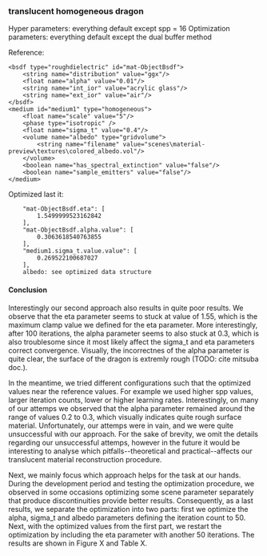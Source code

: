 ### translucent homogeneous dragon
Hyper parameters: everything default except spp = 16
Optimization parameters: everything default except the dual buffer method

Reference:
```
<bsdf type="roughdielectric" id="mat-ObjectBsdf">
    <string name="distribution" value="ggx"/>
    <float name="alpha" value="0.01"/>
    <string name="int_ior" value="acrylic glass"/>
    <string name="ext_ior" value="air"/>
</bsdf>
<medium id="medium1" type="homogeneous">
    <float name="scale" value="5"/>
    <phase type="isotropic" />
    <float name="sigma_t" value="0.4"/>
    <volume name="albedo" type="gridvolume">
        <string name="filename" value="scenes\material-preview\textures\colored_albedo.vol"/>
    </volume>
    <boolean name="has_spectral_extinction" value="false"/>
    <boolean name="sample_emitters" value="false"/>
</medium>
```


Optimized last it:
```
    "mat-ObjectBsdf.eta": [
        1.5499999523162842
    ],
    "mat-ObjectBsdf.alpha.value": [
        0.3063618540763855
    ],
    "medium1.sigma_t.value.value": [
        0.269522100687027
    ],
    albedo: see optimized data structure
```


#### Conclusion
Interestingly our second approach also results in quite poor results. We observe that the eta parameter seems to stuck at value of 1.55, which is the maximum clamp value we defined for the eta parameter. More interestingly, after 100 iterations, the alpha parameter seems to also stuck at 0.3, which is also troublesome since it most likely affect the sigma_t and eta parameters correct convergence. Visually, the incorrectnes of the alpha parameter is quite clear, the surface of the dragon is extremly rough (TODO: cite mitsuba doc.).

In the meantime, we tried different configurations such that the optimized values near the reference values. For example we used higher spp values, larger iteration counts, lower or higher learning rates. Interestingly, on many of our attemps we observed that the alpha parameter remained around the range of values 0.2 to 0.3, which visually indicates quite rough surface material. Unfortunately, our attemps were in vain, and we were quite unsuccessful with our approach. For the sake of brevity, we omit the details regarding our unsuccessful attemps, however in the future it would be interesting to analyse which pitfalls--theoretical and practical--affects our translucent material reconstruction procedure. 

Next, we mainly focus which approach helps for the task at our hands. During the development period and testing the optimization procedure, we observed in some occasions optimizing some scene parameter separately that produce discontinuities provide better results. Consequently, as a last results, we separate the optimization into two parts: first we optimize the alpha, sigma\_t and albedo parameters defining the iteration count to 50. Next, with the optimized values from the first part, we restart the optimization by including the eta parameter with another 50 iterations. The results are shown in Figure X and Table X.

